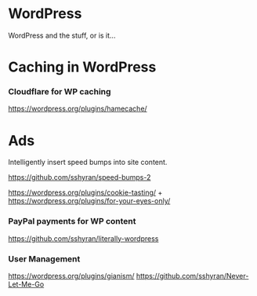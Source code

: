 # WordPress
WordPress and the stuff, or is it...

# Caching in WordPress 

### Cloudflare for WP caching
https://wordpress.org/plugins/hamecache/


# Ads

Intelligently insert speed bumps into site content.

https://github.com/sshyran/speed-bumps-2


https://wordpress.org/plugins/cookie-tasting/
+
https://wordpress.org/plugins/for-your-eyes-only/





### PayPal payments for WP content

https://github.com/sshyran/literally-wordpress



### User Management

https://wordpress.org/plugins/gianism/
https://github.com/sshyran/Never-Let-Me-Go














